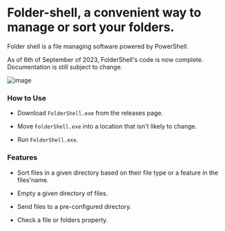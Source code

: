 # Folder-shell, a convenient way to manage or sort your folders.
Folder shell is a file managing software powered by PowerShell.

As of 6th of September of 2023, FolderShell's code is now complete. Documentation is still subject to change. 

![image](https://github.com/Mostafamabrok/folder-shell/assets/75213491/2f3fbcde-a986-43d9-9219-03804f2c52f4)


### How to Use
* Download `FolderShell.exe` from the releases page.

* Move `FolderShell.exe` into a location that isn't likely to change.

* Run `FolderShell.exe`.

### Features

* Sort files in a given directory based on their file type or a feature in the files'name.

* Empty a given directory of files.

* Send files to a pre-configured directory.

* Check a file or folders property.
